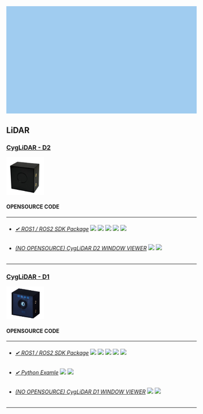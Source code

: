 <div align="center">
  <img src="https://github.com/cygbot/cygbot/blob/main/img/D_Animation.gif" width="800"/>
</div>

## LiDAR 
### [CygLiDAR - D2](https://www.cygbot.com/2d-3d-dual-solid-state-tof-lidar)
<div align="left">
  <img src="https://github.com/cygbot/cygbot/blob/main/img/D2_IMAGE.png" width="100"/>
</div>

#### OPENSOURCE CODE
---
* ###### [✔ ROS1 / ROS2 SDK Package](https://github.com/CygLiDAR-ROS/cyglidar_d2/) <img src="https://img.shields.io/badge/Ubuntu-E95420?style=flat-square&logo=ubuntu&logoColor=white"/>  <img src="https://img.shields.io/badge/Linux-FCC624?style=flat-square&logo=linux&logoColor=white"/>  <img src="https://img.shields.io/badge/Window-0078D6?style=flat-square&logo=windows&logoColor=white"/> <img src="https://img.shields.io/badge/C++-00599C?style=flat-square&logo=cplusplus&logoColor=white"/>  <img src="https://img.shields.io/badge/ROS1/ROS2-22314E?style=flat-square&logo=ros&logoColor=white"/>

* ###### [(NO OPENSOURCE) CygLiDAR D2 WINDOW VIEWER](https://www.cygbot.com/downloads) <img src="https://img.shields.io/badge/Window-0078D6?style=flat-square&logo=windows&logoColor=white"/> <img src="https://img.shields.io/badge/C Sharp-239120?style=flat-square&logo=csharp&logoColor=white"/> 
---

### [CygLiDAR - D1](https://www.cygbot.com/2d-3d-dual-solid-state-tof-lidar)
<div align="left">
  <img src="https://github.com/cygbot/cygbot/blob/main/img/D1_IMAGE.png" width="100"/>
</div>

#### OPENSOURCE CODE
---
* ###### [✔ ROS1 / ROS2 SDK Package](https://github.com/CygLiDAR-ROS/cyglidar_d1) <img src="https://img.shields.io/badge/Ubuntu-E95420?style=flat-square&logo=ubuntu&logoColor=white"/>  <img src="https://img.shields.io/badge/Linux-FCC624?style=flat-square&logo=linux&logoColor=white"/>  <img src="https://img.shields.io/badge/Window-0078D6?style=flat-square&logo=windows&logoColor=white"/> <img src="https://img.shields.io/badge/C++-00599C?style=flat-square&logo=cplusplus&logoColor=white"/>  <img src="https://img.shields.io/badge/ROS1/ROS2-22314E?style=flat-square&logo=ros&logoColor=white"/>
 
* ###### [✔ Python Examle](https://github.com/CygLiDAR-ROS/cyglidarPython) <img src="https://img.shields.io/badge/Python-3776AB?style=flat-square&logo=python&logoColor=white"/>  <img src="https://img.shields.io/badge/Raspberry Pi-A22846?style=flat-square&logo=raspberrypi&logoColor=white"/>

* ###### [(NO OPENSOURCE) CygLiDAR D1 WINDOW VIEWER](https://www.cygbot.com/downloads) <img src="https://img.shields.io/badge/Window-0078D6?style=flat-square&logo=windows&logoColor=white"/> <img src="https://img.shields.io/badge/C Sharp-239120?style=flat-square&logo=csharp&logoColor=white"/>  
---
